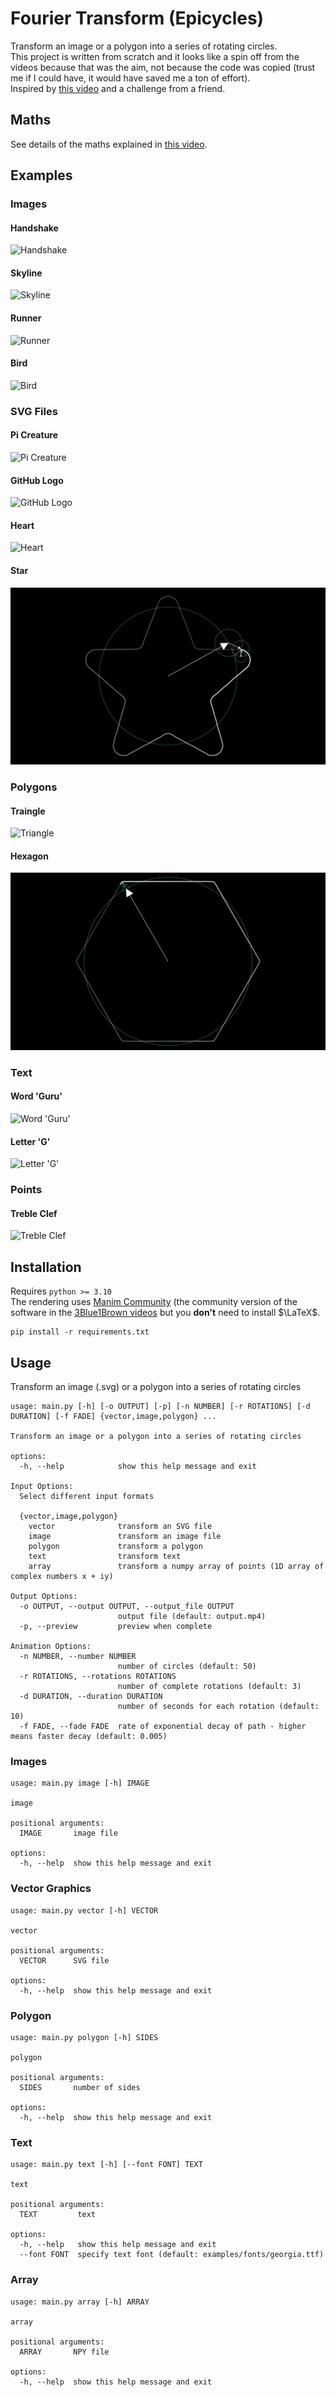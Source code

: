 # Fourier Transform (Epicycles)
Transform an image or a polygon into a series of rotating circles.  
This project is written from scratch and it looks like a spin off from the videos because that was the aim, not because the code was copied (trust me if I could have, it would have saved me a ton of effort).  
Inspired by [this video](https://www.youtube.com/watch?v=-qgreAUpPwM) and a challenge from a friend.
## Maths
See details of the maths explained in [this video](https://www.youtube.com/watch?v=r6sGWTCMz2k&t=853s).

## Examples
### Images
#### Handshake
![Handshake](examples/output/handshake.gif "Handshake")
#### Skyline
![Skyline](examples/output/skyline.gif "Skyline")
#### Runner
![Runner](examples/output/runner.gif "Runner")
#### Bird
![Bird](examples/output/bird.gif "Bird")
### SVG Files
#### Pi Creature
![Pi Creature](examples/output/pi.gif "Pi Creature")
#### GitHub Logo
![GitHub Logo](examples/output/github.gif "GitHub Logo")
#### Heart
![Heart](examples/output/heart.gif "Heart")
#### Star
![Pi Creature](examples/output/star.gif "Star")
### Polygons
#### Traingle
![Triangle](examples/output/triangle.gif "Triangle")
#### Hexagon
![Hexagon](examples/output/hexagon.gif "Hexagon")
### Text
#### Word 'Guru'
![Word 'Guru'](examples/output/Guru.gif "Word 'Guru'")
#### Letter 'G'
![Letter 'G'](examples/output/G.gif "Letter 'G'")
### Points
#### Treble Clef
![Treble Clef](examples/output/treble-clef.gif "Treble Clef")

## Installation
Requires `python >= 3.10`  
The rendering uses [Manim Community](https://github.com/manimCommunity/manim) (the community version of the software in the [3Blue1Brown videos](https://www.youtube.com/c/3blue1brown) but you **don't** need to install $\LaTeX$.

```
pip install -r requirements.txt
```

## Usage
Transform an image (.svg) or a polygon into a series of rotating circles

```
usage: main.py [-h] [-o OUTPUT] [-p] [-n NUMBER] [-r ROTATIONS] [-d DURATION] [-f FADE] {vector,image,polygon} ...

Transform an image or a polygon into a series of rotating circles

options:
  -h, --help            show this help message and exit

Input Options:
  Select different input formats

  {vector,image,polygon}
    vector              transform an SVG file
    image               transform an image file
    polygon             transform a polygon
    text                transform text
    array               transform a numpy array of points (1D array of complex numbers x + iy)

Output Options:
  -o OUTPUT, --output OUTPUT, --output_file OUTPUT
                        output file (default: output.mp4)
  -p, --preview         preview when complete

Animation Options:
  -n NUMBER, --number NUMBER
                        number of circles (default: 50)
  -r ROTATIONS, --rotations ROTATIONS
                        number of complete rotations (default: 3)
  -d DURATION, --duration DURATION
                        number of seconds for each rotation (default: 10)
  -f FADE, --fade FADE  rate of exponential decay of path - higher means faster decay (default: 0.005)
```
### Images
```
usage: main.py image [-h] IMAGE

image

positional arguments:
  IMAGE       image file

options:
  -h, --help  show this help message and exit
```
### Vector Graphics
```
usage: main.py vector [-h] VECTOR

vector

positional arguments:
  VECTOR      SVG file

options:
  -h, --help  show this help message and exit
```
### Polygon
```
usage: main.py polygon [-h] SIDES

polygon

positional arguments:
  SIDES       number of sides

options:
  -h, --help  show this help message and exit
```

### Text
```
usage: main.py text [-h] [--font FONT] TEXT

text

positional arguments:
  TEXT         text

options:
  -h, --help   show this help message and exit
  --font FONT  specify text font (default: examples/fonts/georgia.ttf)
```
### Array
```
usage: main.py array [-h] ARRAY

array

positional arguments:
  ARRAY       NPY file

options:
  -h, --help  show this help message and exit
```